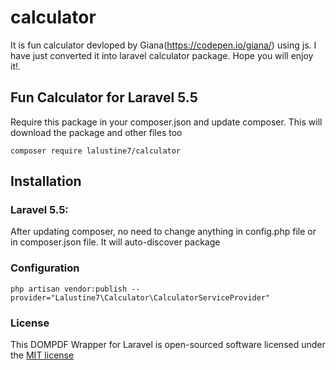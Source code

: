 # calculator
It is fun calculator devloped by Giana(https://codepen.io/giana/) using js. I have just converted it into laravel calculator package.
Hope you will enjoy it!.

## Fun Calculator for Laravel 5.5

Require this package in your composer.json and update composer. This will download the package and other files too

    composer require lalustine7/calculator

## Installation

### Laravel 5.5:

After updating composer, no need to change anything in config.php file or in composer.json file. It will auto-discover package
  


### Configuration


    php artisan vendor:publish --provider="Lalustine7\Calculator\CalculatorServiceProvider"


### License

This DOMPDF Wrapper for Laravel is open-sourced software licensed under the [MIT license](http://opensource.org/licenses/MIT)